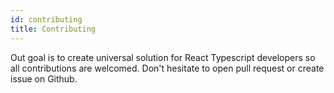 ```yaml
---
id: contributing
title: Contributing
---
```


Out goal is to create universal solution for React Typescript developers so all contributions are welcomed. Don't hesitate to open pull request or create issue on Github.
